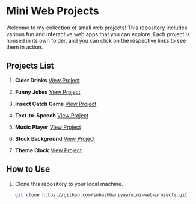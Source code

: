 # Mini Web Projects

Welcome to my collection of small web projects! This repository includes various fun and interactive web apps that you can explore. Each project is housed in its own folder, and you can click on the respective links to see them in action.

## Projects List

1. **Cider Drinks** [View Project](cider-drinks/index.html)

2. **Funny Jokes**
   [View Project](subashbaniyaa.github.io/funny-jokes)

4. **Insect Catch Game**
   [View Project](insect-catch-game/index.html)

5. **Text-to-Speech**
   [View Project](text-to-speech/index.html)

6. **Music Player**
   [View Project](music-player/index.html)

7. **Stock Background**
   [View Project](stock-bg/index.html)

8. **Theme Clock**
   [View Project](theme-clock/index.html)

## How to Use

1. Clone this repository to your local machine.
   ```bash
   git clone https://github.com/subashbaniyaa/mini-web-projects.git
